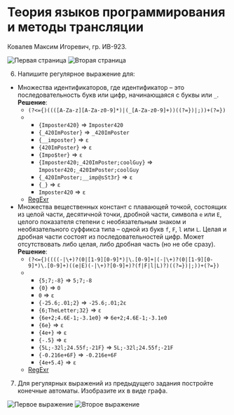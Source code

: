 # Теория языков программирования и методы трансляции

Ковалев Максим Игоревич, гр. ИВ-923.

![Первая страница](./static/lab-01-1.svg)
![Вторая страница](./static/lab-01-2.svg)

6. Напишите регулярное выражение для:
  - Множества идентификаторов, где идентификатор – это последовательность букв или цифр, начинающаяся с буквы или `_`.<br />**Решение**:
    - `(?<={)((([A-Za-z][A-Za-z0-9]*)|(_[A-Za-z0-9]+))((?=})|;))+(?=})`
    -
      * `{Imposter420}` ⇒ `Imposter420`
      * `{_420ImPoster}` ⇒ `_420ImPoster`
      * `{__imposter}` ⇒ `ε`
      * `{420ImPoster}` ⇒ `ε`
      * `{Impo$ter}` ⇒ `ε`
      * `{Imposter420;_420ImPoster;coolGuy}` ⇒ `Imposter420;_420ImPoster;coolGuy`
      * `{_420ImPoster;__imp@sSt3r}` ⇒ `ε`
      * `{_}` ⇒ `ε`
      * `Imposter420` ⇒ `ε`
    - [RegExr](https://regexr.com/6guc4)
  - Множества вещественных констант с плавающей точкой, состоящих из целой части, десятичной точки, дробной части, символа `е` или `Е`, целого показателя степени с необязательным знаком и необязательного суффикса типа – одной из букв `f`, `F`, `l` или `L`. Целая и дробная части состоят из последовательностей цифр. Может отсутствовать либо целая, либо дробная часть (но не обе сразу).<br />**Решение**:
    - `(?<={)((((-|\+)?(0|[1-9][0-9]*)|\.[0-9]+|(-|\+)?(0|[1-9][0-9]*)\.[0-9]+)((e|E)(-|\+)?[0-9]+)?(f|F|l|L)?)((?=})|;))+(?=})`
    - 
      * `{5;7;-8}` ⇒ `5;7;-8`
      * `{0}` ⇒ `0`
      * `0` ⇒ `ε`
      * `{-25.6;.01;2}` ⇒ `-25.6;.01;2ε`
      * `{6;TheLetter;32}` ⇒ `ε`
      * `{6e+2;4.6E-1;-3.1e0}` ⇒ `6e+2;4.6E-1;-3.1e0`
      * `{6e}` ⇒ `ε`
      * `{4e+}` ⇒ `ε`
      * `{-.5}` ⇒ `ε`
      * `{5L;-32l;24.55f;-21F}` ⇒ `5L;-32l;24.55f;-21F`
      * `{-0.216e+6F}` ⇒ `-0.216e+6F`
      * `{4e+5.4}` ⇒ `ε`
    - [RegExr](https://regexr.com/6gudb)

7. Для регулярных выражений из предыдущего задания постройте конечные автоматы. Изобразите их в виде графа.

![Первое выражение](./static/lab01_task7_1.svg)
![Второе выражение](./static/lab01_task7_2.svg)